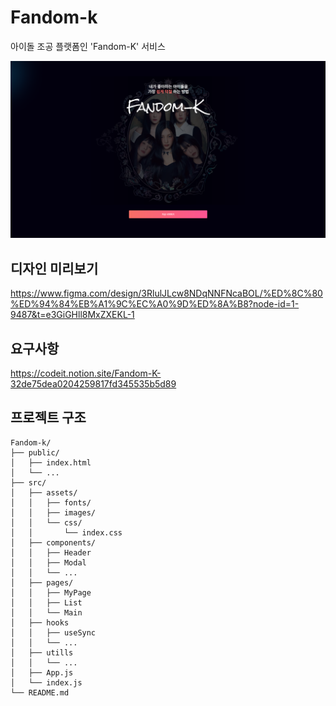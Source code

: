 # Fandom-k

아이돌 조공 플랫폼인 'Fandom-K' 서비스

![Fandom-K 메인](./ReadmeSource/main.png)


## 디자인 미리보기

https://www.figma.com/design/3RlulJLcw8NDqNNFNcaBOL/%ED%8C%80%ED%94%84%EB%A1%9C%EC%A0%9D%ED%8A%B8?node-id=1-9487&t=e3GiGHll8MxZXEKL-1


## 요구사항

https://codeit.notion.site/Fandom-K-32de75dea0204259817fd345535b5d89


## 프로젝트 구조

```plaintext
Fandom-k/
├── public/
│   ├── index.html
│   └── ...
├── src/
│   ├── assets/
│   │   ├── fonts/
│   │   ├── images/
│   │   └── css/
│   │       └── index.css
│   ├── components/
│   │   ├── Header
│   │   ├── Modal
│   │   └── ...
│   ├── pages/
│   │   ├── MyPage
│   │   ├── List
│   │   └── Main
│   ├── hooks
│   │   ├── useSync
│   │   └── ...
│   ├── utills
│   │   └── ...
│   ├── App.js
│   └── index.js
└── README.md
```

